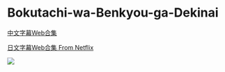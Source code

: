 # Bokutachi-wa-Benkyou-ga-Dekinai

[中文字幕Web合集](https://github.com/Nekomoekissaten-SUB/Nekomoekissaten-poi-Subs/raw/master/Bokuben/Bokuben_Web_CHI.7z)

[日文字幕Web合集 From Netflix](https://github.com/Nekomoekissaten-SUB/Nekomoekissaten-poi-Subs/raw/master/Bokuben/Bokuben_Web_JPN.7z)

![](https://nekomoe.pages.dev/images/2019-04/boku-ben.jpg)
